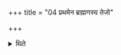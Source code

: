 +++
title = "04 प्रथमेन ब्राह्मणस्य तेजो"

+++

<details><summary>थिते</summary>

4. By means of the first a Brāhmaṇa can obtain lustre and Brahman-splendour; by means of the second a Kṣatriya can obtain powerful and undisturbed kingdom. They, however, do not possess ample cattle.  

</details>
